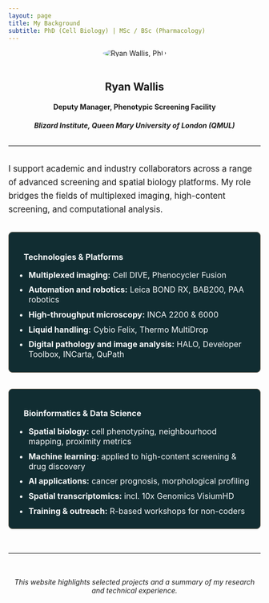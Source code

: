 ```yaml
---
layout: page
title: My Background
subtitle: PhD (Cell Biology) | MSc / BSc (Pharmacology)
---
```


<style>
  /* Role summary paragraph styling (unchanged) */
  .role-summary {
    margin-top: 2rem;
    font-size: 1.05rem;
    line-height: 1.6;
  }

  /* Container for the two info boxes side-by-side */
  .info-container {
    display: flex;
    gap: 2rem;
    flex-wrap: wrap;
    justify-content: center;
    margin-top: 2rem;
  }

  /* Styling for each info box */
  .info-box {
    background: #112D32;
    border: 1px solid #6E6658;
    border-radius: 8px;
    padding: 16px 20px;
    color: #f7f9fa;
    font-size: 1rem;
    flex: 1 1 320px;
    max-width: 480px;
  }

  /* Titles with blue icons */
  .info-box h4 {
    display: flex;
    align-items: center;
    gap: 0.6rem;
    margin-bottom: 1rem;
  }

  .info-box h4 i {
    color: #02b8de;
  }

  /* List styling */
  .info-box ul {
    padding-left: 1.2rem;
    margin: 0;
  }

  .info-box li {
    margin-bottom: 0.6rem;
  }
</style>

<div style="text-align: center;">
  <img src="https://RyanJWallis.github.io/assets/img/Ryan_2.jpg" alt="Ryan Wallis, PhD" style="max-width: 200px; border-radius: 50%; margin-bottom: 1rem;">
  <h2>Ryan Wallis</h2>
  <h4>Deputy Manager, Phenotypic Screening Facility</h4>
  <h5>Blizard Institute, Queen Mary University of London (QMUL)</h5>
</div>

<hr style="margin: 2rem 0;">

<div class="role-summary">
  <p>
    I support academic and industry collaborators across a range of advanced screening and spatial biology platforms. My role bridges the fields of multiplexed imaging, high-content screening, and computational analysis.
  </p>
</div>

<div class="info-container">
  <div class="info-box">
    <h4><i class="fas fa-microscope"></i> Technologies & Platforms</h4>
    <ul>
      <li><strong>Multiplexed imaging:</strong> Cell DIVE, Phenocycler Fusion</li>
      <li><strong>Automation and robotics:</strong> Leica BOND RX, BAB200, PAA robotics</li>
      <li><strong>High-throughput microscopy:</strong> INCA 2200 & 6000</li>
      <li><strong>Liquid handling:</strong> Cybio Felix, Thermo MultiDrop</li>
      <li><strong>Digital pathology and image analysis:</strong> HALO, Developer Toolbox, INCarta, QuPath</li>
    </ul>
  </div>

  <div class="info-box">
    <h4><i class="fas fa-laptop-code"></i> Bioinformatics & Data Science</h4>
    <ul>
      <li><strong>Spatial biology:</strong> cell phenotyping, neighbourhood mapping, proximity metrics</li>
      <li><strong>Machine learning:</strong> applied to high-content screening & drug discovery</li>
      <li><strong>AI applications:</strong> cancer prognosis, morphological profiling</li>
      <li><strong>Spatial transcriptomics:</strong> incl. 10x Genomics VisiumHD</li>
      <li><strong>Training & outreach:</strong> R-based workshops for non-coders</li>
    </ul>
  </div>
</div>

<hr style="margin: 3rem 0;">

<p style="text-align: center; font-style: italic;">
  This website highlights selected projects and a summary of my research and technical experience.
</p>

<!-- Font Awesome for icons -->
<link rel="stylesheet" href="https://cdnjs.cloudflare.com/ajax/libs/font-awesome/6.5.0/css/all.min.css">
